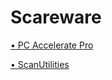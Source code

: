 # Scareware

[• PC Accelerate Pro](https://d0pple33.github.io/BugLog/Adware/PCaP.html)

[• ScanUtilities](https://d0pple33.github.io/BugLog/ScanUtil.html)
